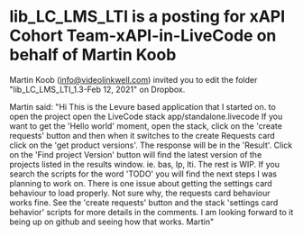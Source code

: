 # lib_LC_LMS_LTI is a posting for xAPI Cohort Team-xAPI-in-LiveCode on behalf of Martin Koob

Martin Koob (info@videolinkwell.com) invited you to edit the folder "lib_LC_LMS_LTI_1.3-Feb 12, 2021" on Dropbox.

Martin said:
"Hi This is the Levure based application that I started on. to open the project open the LiveCode stack app/standalone.livecode If you want to get the 'Hello world' moment, open the stack, click on the 'create requests' button and then when it switches to the create Requests card click on the 'get product versions'. The response will be in the 'Result'. Click on the 'Find project Version' button will find the latest version of the projects listed in the results window. ie. bas, lp, lti. The rest is WIP. If you search the scripts for the word 'TODO' you will find the next steps I was planning to work on. There is one issue about getting the settings card behaviour to load properly. Not sure why, the requests card behaviour works fine. See the 'create requests' button and the stack 'settings card behavior' scripts for more details in the comments. I am looking forward to it being up on github and seeing how that works. Martin"
